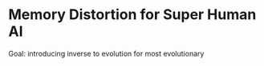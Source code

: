 # Memory Distortion for Super Human AI
Goal: introducing inverse to evolution for most evolutionary
